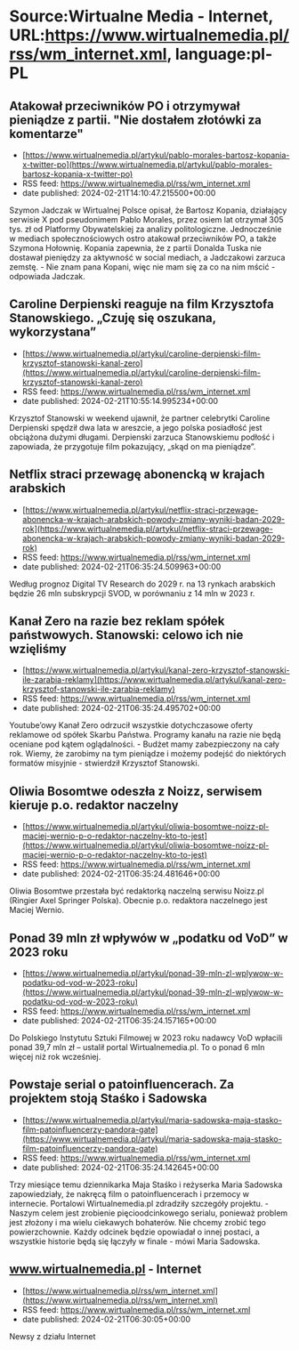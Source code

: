 # Source:Wirtualne Media - Internet, URL:https://www.wirtualnemedia.pl/rss/wm_internet.xml, language:pl-PL

## Atakował przeciwników PO i otrzymywał pieniądze z partii. "Nie dostałem złotówki za komentarze"
 - [https://www.wirtualnemedia.pl/artykul/pablo-morales-bartosz-kopania-x-twitter-po](https://www.wirtualnemedia.pl/artykul/pablo-morales-bartosz-kopania-x-twitter-po)
 - RSS feed: https://www.wirtualnemedia.pl/rss/wm_internet.xml
 - date published: 2024-02-21T14:10:47.215500+00:00

Szymon Jadczak w Wirtualnej Polsce opisał, że Bartosz Kopania, działający serwisie X pod pseudonimem Pablo Morales, przez osiem lat otrzymał 305 tys. zł od Platformy Obywatelskiej za analizy politologiczne. Jednocześnie w mediach społecznościowych ostro atakował przeciwników PO, a także Szymona Hołownię. Kopania zapewnia, że z partii Donalda Tuska nie dostawał pieniędzy za aktywność w social mediach, a Jadczakowi zarzuca zemstę. - Nie znam pana Kopani, więc nie mam się za co na nim mścić - odpowiada Jadczak.

## Caroline Derpienski reaguje na film Krzysztofa Stanowskiego. „Czuję się oszukana, wykorzystana”
 - [https://www.wirtualnemedia.pl/artykul/caroline-derpienski-film-krzysztof-stanowski-kanal-zero](https://www.wirtualnemedia.pl/artykul/caroline-derpienski-film-krzysztof-stanowski-kanal-zero)
 - RSS feed: https://www.wirtualnemedia.pl/rss/wm_internet.xml
 - date published: 2024-02-21T10:55:14.995234+00:00

Krzysztof Stanowski w weekend ujawnił, że partner celebrytki Caroline Derpienski spędził dwa lata w areszcie, a jego polska posiadłość jest obciążona dużymi długami. Derpienski zarzuca Stanowskiemu podłość i zapowiada, że przygotuje film pokazujący, „skąd on ma pieniądze”.

## Netflix straci przewagę abonencką w krajach arabskich
 - [https://www.wirtualnemedia.pl/artykul/netflix-straci-przewage-abonencka-w-krajach-arabskich-powody-zmiany-wyniki-badan-2029-rok](https://www.wirtualnemedia.pl/artykul/netflix-straci-przewage-abonencka-w-krajach-arabskich-powody-zmiany-wyniki-badan-2029-rok)
 - RSS feed: https://www.wirtualnemedia.pl/rss/wm_internet.xml
 - date published: 2024-02-21T06:35:24.509963+00:00

Według prognoz Digital TV Research do 2029 r. na 13 rynkach arabskich będzie 26 mln subskrypcji SVOD, w porównaniu z 14 mln w 2023 r.

## Kanał Zero na razie bez reklam spółek państwowych. Stanowski: celowo ich nie wzięliśmy
 - [https://www.wirtualnemedia.pl/artykul/kanal-zero-krzysztof-stanowski-ile-zarabia-reklamy](https://www.wirtualnemedia.pl/artykul/kanal-zero-krzysztof-stanowski-ile-zarabia-reklamy)
 - RSS feed: https://www.wirtualnemedia.pl/rss/wm_internet.xml
 - date published: 2024-02-21T06:35:24.495702+00:00

Youtube’owy Kanał Zero odrzucił wszystkie dotychczasowe oferty reklamowe od spółek Skarbu Państwa. Programy kanału na razie nie będą oceniane pod kątem oglądalności. - Budżet mamy zabezpieczony na cały rok. Wiemy, że zarobimy na tym pieniądze i możemy podejść do niektórych formatów misyjnie - stwierdził Krzysztof Stanowski.

## Oliwia Bosomtwe odeszła z Noizz, serwisem kieruje p.o. redaktor naczelny
 - [https://www.wirtualnemedia.pl/artykul/oliwia-bosomtwe-noizz-pl-maciej-wernio-p-o-redaktor-naczelny-kto-to-jest](https://www.wirtualnemedia.pl/artykul/oliwia-bosomtwe-noizz-pl-maciej-wernio-p-o-redaktor-naczelny-kto-to-jest)
 - RSS feed: https://www.wirtualnemedia.pl/rss/wm_internet.xml
 - date published: 2024-02-21T06:35:24.481646+00:00

Oliwia Bosomtwe przestała być redaktorką naczelną serwisu Noizz.pl (Ringier Axel Springer Polska). Obecnie p.o. redaktora naczelnego jest Maciej Wernio.

## Ponad 39 mln zł wpływów w „podatku od VoD” w 2023 roku
 - [https://www.wirtualnemedia.pl/artykul/ponad-39-mln-zl-wplywow-w-podatku-od-vod-w-2023-roku](https://www.wirtualnemedia.pl/artykul/ponad-39-mln-zl-wplywow-w-podatku-od-vod-w-2023-roku)
 - RSS feed: https://www.wirtualnemedia.pl/rss/wm_internet.xml
 - date published: 2024-02-21T06:35:24.157165+00:00

Do Polskiego Instytutu Sztuki Filmowej w 2023 roku nadawcy VoD wpłacili ponad 39,7 mln zł – ustalił portal Wirtualnemedia.pl. To o ponad 6 mln więcej niż rok wcześniej.

## Powstaje serial o patoinfluencerach. Za projektem stoją Staśko i Sadowska
 - [https://www.wirtualnemedia.pl/artykul/maria-sadowska-maja-stasko-film-patoinfluencerzy-pandora-gate](https://www.wirtualnemedia.pl/artykul/maria-sadowska-maja-stasko-film-patoinfluencerzy-pandora-gate)
 - RSS feed: https://www.wirtualnemedia.pl/rss/wm_internet.xml
 - date published: 2024-02-21T06:35:24.142645+00:00

Trzy miesiące temu dziennikarka Maja Staśko i reżyserka Maria Sadowska zapowiedziały, że nakręcą film o patoinfluencerach i przemocy w internecie. Portalowi Wirtualnemedia.pl zdradziły szczegóły projektu. - Naszym celem jest zrobienie pięcioodcinkowego serialu, ponieważ problem jest złożony i ma wielu ciekawych bohaterów. Nie chcemy zrobić tego powierzchownie. Każdy odcinek będzie opowiadał o innej postaci, a wszystkie historie będą się łączyły w finale - mówi Maria Sadowska.

## www.wirtualnemedia.pl - Internet
 - [https://www.wirtualnemedia.pl/rss/wm_internet.xml](https://www.wirtualnemedia.pl/rss/wm_internet.xml)
 - RSS feed: https://www.wirtualnemedia.pl/rss/wm_internet.xml
 - date published: 2024-02-21T06:30:05+00:00

Newsy z działu Internet

